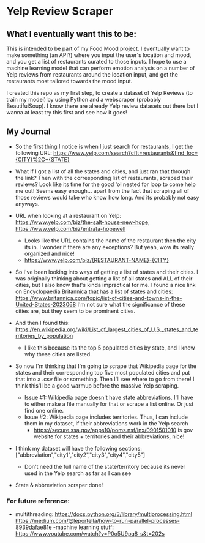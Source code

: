 # Yelp Review Scraper

## What I eventually want this to be:

This is intended to be part of my Food Mood project. I eventually want to make something (an API?) where you input the user's location and mood, and you get a list of restaurants curated to those inputs. I hope to use a machine learning model that can perform emotion analysis on a number of Yelp reviews from restaurants around the location input, and get the restaurants most tailored towards the mood input.

I created this repo as my first step, to create a dataset of Yelp Reviews (to train my model) by using Python and a webscraper (probably BeautifulSoup). I know there are already Yelp review datasets out there but I wanna at least try this first and see how it goes!

## My Journal

- So the first thing I notice is when I just search for restaurants, I get the following URL: https://www.yelp.com/search?cflt=restaurants&find_loc={CITY}%2C+{STATE}
- What if I got a list of all the states and cities, and just ran that through the link? Then with the corresponding list of restaurants, scraped their reviews? Look like its time for the good 'ol nested for loop to come help me out! Seems easy enough... apart from the fact that scraping all of those reviews would take who know how long. And its probably not easy anyways.
- URL when looking at a restaurant on Yelp: https://www.yelp.com/biz/the-salt-house-new-hope, https://www.yelp.com/biz/entrata-hopewell

  - Looks like the URL contains the name of the restaurant then the city its in. I wonder if there are any exceptions? But yeah, wow its really organized and nice!
  - https://www.yelp.com/biz/{RESTAURANT-NAME}-{CITY}

- So I've been looking into ways of getting a list of states and their cities. I was originally thinking about getting a list of all states and ALL of their cities, but I also know that's kinda impractical for me. I found a nice link on Encyclopaedia Britannica that has a list of states and cities: https://www.britannica.com/topic/list-of-cities-and-towns-in-the-United-States-2023068 I'm not sure what the significance of these cities are, but they seem to be prominent cities.
- And then I found this: https://en.wikipedia.org/wiki/List_of_largest_cities_of_U.S._states_and_territories_by_population
  - I like this because its the top 5 populated cities by state, and I know why these cities are listed.
- So now I'm thinking that I'm going to scrape that Wikipedia page for the states and their corresponding top five most populated cities and put that into a .csv file or something. Then I'll see where to go from there! I think this'll be a good warmup before the massive Yelp scraping.
  - Issue #1: Wikipedia page doesn't have state abbreviations. I'll have to either make a file manually for that or scrape a list online. Or just find one online.
  - Issue #2: Wikipedia page includes territories. Thus, I can include them in my dataset, if their abbreviations work in the Yelp search
    - https://secure.ssa.gov/apps10/poms.nsf/lnx/0901501010 is gov website for states + territories and their abbreviations, nice!
- I think my dataset will have the following sections: ["abbreviation","city1","city2","city3","city4","city5"]
  - Don't need the full name of the state/territory because its never used in the Yelp search as far as I can see
- State & abbreviation scraper done!

### For future reference:
- multithreading: https://docs.python.org/3/library/multiprocessing.html https://medium.com/@leportella/how-to-run-parallel-processes-8939dafae81e
-machine learning stuff: https://www.youtube.com/watch?v=P0o5U9pq8_s&t=202s
